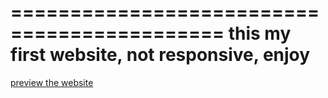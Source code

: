 ============================================
this my first website, not responsive, enjoy
============================================

[preview the website](https://brahmayatmika.github.io/RestauranWebsite/)
